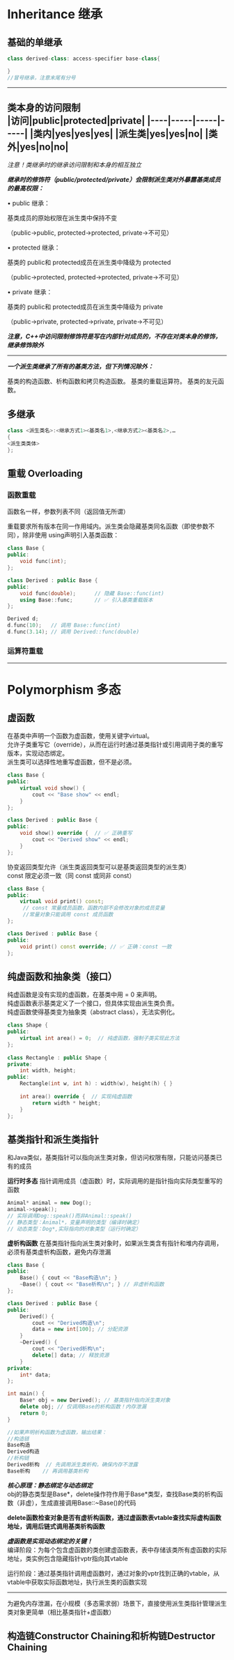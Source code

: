 # Inheritance  继承
## 基础的单继承
```cpp
class derived-class: access-specifier base-class{

}
//冒号继承，注意末尾有分号
```
-----
类本身的访问限制  
|访问|public|protected|private|
|----|-----|-----|-----|
|类内|yes|yes|yes|
|派生类|yes|yes|no|
|类外|yes|no|no|
----
*注意！类继承时的继承访问限制和本身的相互独立*  

***继承时的修饰符（public/protected/private）​​会限制派生类对外暴露基类成员的最高权限​​：***

•
​​public 继承​​：

基类成员的原始权限在派生类中​​保持不变​​

（public→public, protected→protected, private→不可见）

•
​​protected 继承​​：

基类的 public和 protected成员在派生类中​​降级为 protected​​

（public→protected, protected→protected, private→不可见）

•
​​private 继承​​：

基类的 public和 protected成员在派生类中​​降级为 private​​

（public→private, protected→private, private→不可见）  

***注意，C++中访问限制修饰符是写在内部针对成员的，不存在对类本身的修饰，继承修饰除外***

---

***一个派生类继承了所有的基类方法，但下列情况除外：***

基类的构造函数、析构函数和拷贝构造函数。
基类的重载运算符。
基类的友元函数。

## 多继承
```cpp
class <派生类名>:<继承方式1><基类名1>,<继承方式2><基类名2>,…
{
<派生类类体>
};

```
## 重载 Overloading
### 函数重载
函数名一样，参数列表不同（返回值无所谓）

重载要求所有版本在​​同一作用域​​内。派生类会​​隐藏基类同名函数​​（即使参数不同），除非使用 using声明引入基类函数：
```cpp
class Base {
public:
    void func(int);
};

class Derived : public Base {
public:
    void func(double);      // 隐藏 Base::func(int)
    using Base::func;       // ✅ 引入基类重载版本
};

Derived d;
d.func(10);   // 调用 Base::func(int)
d.func(3.14); // 调用 Derived::func(double)
```

### 运算符重载


---


# Polymorphism 多态
## 虚函数
在基类中声明一个函数为虚函数，使用关键字virtual。  
允许子类重写它（override），从而在运行时通过基类指针或引用调用子类的重写版本，实现动态绑定。  
派生类可以选择性地重写虚函数，但不是必须。
```cpp
class Base {
public:
    virtual void show() { 
        cout << "Base show" << endl; 
    }
};

class Derived : public Base {
public:
    void show() override {  // ✅ 正确重写
        cout << "Derived show" << endl;
    }
};
```
协变返回类型允许（派生类返回类型可以是基类返回类型的派生类）  
const 限定必须一致（同 const 或同非 const）
```cpp
class Base {
public:
    virtual void print() const;
     // const 常量成员函数，函数内部不会修改对象的成员变量
     //常量对象只能调用 const 成员函数
};

class Derived : public Base {
public:
    void print() const override; // ✅ 正确：const 一致
};
```

## 纯虚函数和抽象类（接口）
纯虚函数是没有实现的虚函数，在基类中用 = 0 来声明。  
纯虚函数表示基类定义了一个接口，但具体实现由派生类负责。  
纯虚函数使得基类变为抽象类（abstract class），无法实例化。
```cpp
class Shape {
public:
    virtual int area() = 0;  // 纯虚函数，强制子类实现此方法
};
 
class Rectangle : public Shape {
private:
    int width, height;
public:
    Rectangle(int w, int h) : width(w), height(h) { }
    
    int area() override {  // 实现纯虚函数
        return width * height;
    }
};
```
## 基类指针和派生类指针
和Java类似，基类指针可以指向派生类对象，但访问权限有限，只能访问基类已有的成员  

**运行时多态**  指针调用成员（虚函数）时，实际调用的是指针指向实际类型重写的函数
```cpp
Animal* animal = new Dog();
animal->speak();  
// 实际调用Dog::speak()而非Animal::speak()
// 静态类型：Animal*，变量声明的类型（编译时确定）
// 动态类型：Dog*,实际指向的对象类型（运行时确定）
```
**虚析构函数**
在基类指针指向派生类对象时，如果派生类含有指针和堆内存调用，必须有基类虚析构函数，避免内存泄漏
```cpp
class Base {
public:
    Base() { cout << "Base构造\n"; }
    ~Base() { cout << "Base析构\n"; } // 非虚析构函数
};

class Derived : public Base {
public:
    Derived() { 
        cout << "Derived构造\n";
        data = new int[100]; // 分配资源
    }
    ~Derived() {
        cout << "Derived析构\n";
        delete[] data; // 释放资源
    }
private:
    int* data;
};

int main() {
    Base* obj = new Derived(); // 基类指针指向派生类对象
    delete obj; // 仅调用Base的析构函数！内存泄漏
    return 0;
}

//如果声明析构函数为虚函数，输出结果：
//构造链
Base构造
Derived构造
//析构链
Derived析构  // 先调用派生类析构，确保内存不泄露
Base析构    // 再调用基类析构
```
***核心原理：静态绑定与动态绑定***  
obj的静态类型是Base*，delete操作符作用于Base*类型，查找Base类的析构函数（非虚），生成直接调用Base::~Base()的代码  

**delete函数检查对象是否有虚析构函数，通过虚函数表vtable查找实际虚构函数地址，调用后链式调用基类析构函数**  

***虚函数是实现动态绑定的关键！***  
编译阶段：为每个包含虚函数的类创建虚函数表，表中存储该类所有虚函数的实际地址，类实例包含隐藏指针vptr指向其vtable  

运行阶段：通过基类指针调用虚函数时，通过对象的vptr找到正确的vtable，从vtable中获取实际函数地址，执行派生类的函数实现 

---------
为避免内存泄漏，在小规模（多态需求弱）场景下，直接使用派生类指针管理派生类对象更简单（相比基类指针+虚函数）
## 构造链Constructor Chaining和析构链Destructor Chaining